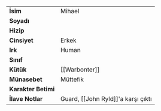 |  |  |  
|---|---|  
| **İsim** | Mihael|  
| **Soyadı** | |  
| **Hizip** | |  
| **Cinsiyet** | Erkek|  
| **Irk** | Human|  
| **Sınıf** | |  
| **Kütük** | [[Warbonter]]|  
| **Münasebet** | Müttefik|  
| **Karakter Betimi** | |  
| **İlave Notlar** | Guard, [[John Ryld]]'a karşı çıktı|  
